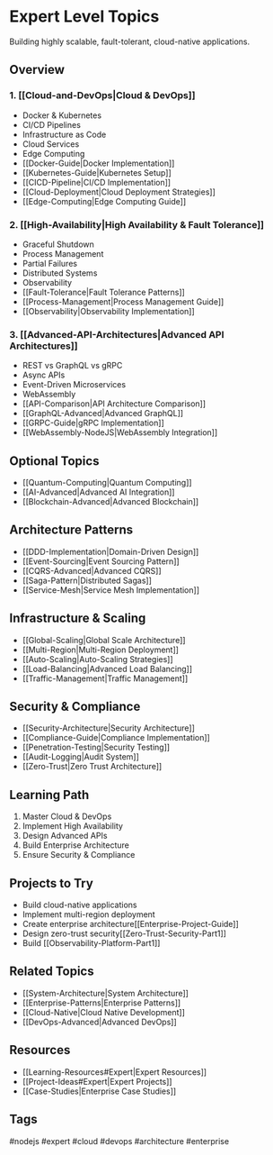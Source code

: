# Expert Level Topics

Building highly scalable, fault-tolerant, cloud-native applications.

## Overview

### 1. [[Cloud-and-DevOps|Cloud & DevOps]]
- Docker & Kubernetes
- CI/CD Pipelines
- Infrastructure as Code
- Cloud Services
- Edge Computing
- [[Docker-Guide|Docker Implementation]]
- [[Kubernetes-Guide|Kubernetes Setup]]
- [[CICD-Pipeline|CI/CD Implementation]]
- [[Cloud-Deployment|Cloud Deployment Strategies]]
- [[Edge-Computing|Edge Computing Guide]]

### 2. [[High-Availability|High Availability & Fault Tolerance]]
- Graceful Shutdown
- Process Management
- Partial Failures
- Distributed Systems
- Observability
- [[Fault-Tolerance|Fault Tolerance Patterns]]
- [[Process-Management|Process Management Guide]]
- [[Observability|Observability Implementation]]

### 3. [[Advanced-API-Architectures|Advanced API Architectures]]
- REST vs GraphQL vs gRPC
- Async APIs
- Event-Driven Microservices
- WebAssembly
- [[API-Comparison|API Architecture Comparison]]
- [[GraphQL-Advanced|Advanced GraphQL]]
- [[GRPC-Guide|gRPC Implementation]]
- [[WebAssembly-NodeJS|WebAssembly Integration]]

## Optional Topics
- [[Quantum-Computing|Quantum Computing]]
- [[AI-Advanced|Advanced AI Integration]]
- [[Blockchain-Advanced|Advanced Blockchain]]

## Architecture Patterns
- [[DDD-Implementation|Domain-Driven Design]]
- [[Event-Sourcing|Event Sourcing Pattern]]
- [[CQRS-Advanced|Advanced CQRS]]
- [[Saga-Pattern|Distributed Sagas]]
- [[Service-Mesh|Service Mesh Implementation]]

## Infrastructure & Scaling
- [[Global-Scaling|Global Scale Architecture]]
- [[Multi-Region|Multi-Region Deployment]]
- [[Auto-Scaling|Auto-Scaling Strategies]]
- [[Load-Balancing|Advanced Load Balancing]]
- [[Traffic-Management|Traffic Management]]

## Security & Compliance
- [[Security-Architecture|Security Architecture]]
- [[Compliance-Guide|Compliance Implementation]]
- [[Penetration-Testing|Security Testing]]
- [[Audit-Logging|Audit System]]
- [[Zero-Trust|Zero Trust Architecture]]

## Learning Path
1. Master Cloud & DevOps
2. Implement High Availability
3. Design Advanced APIs
4. Build Enterprise Architecture
5. Ensure Security & Compliance

## Projects to Try
- Build cloud-native applications
- Implement multi-region deployment
- Create enterprise architecture[[Enterprise-Project-Guide]]
- Design zero-trust security[[Zero-Trust-Security-Part1]]
- Build [[Observability-Platform-Part1]]

## Related Topics
- [[System-Architecture|System Architecture]]
- [[Enterprise-Patterns|Enterprise Patterns]]
- [[Cloud-Native|Cloud Native Development]]
- [[DevOps-Advanced|Advanced DevOps]]

## Resources
- [[Learning-Resources#Expert|Expert Resources]]
- [[Project-Ideas#Expert|Expert Projects]]
- [[Case-Studies|Enterprise Case Studies]]

## Tags
#nodejs #expert #cloud #devops #architecture #enterprise
